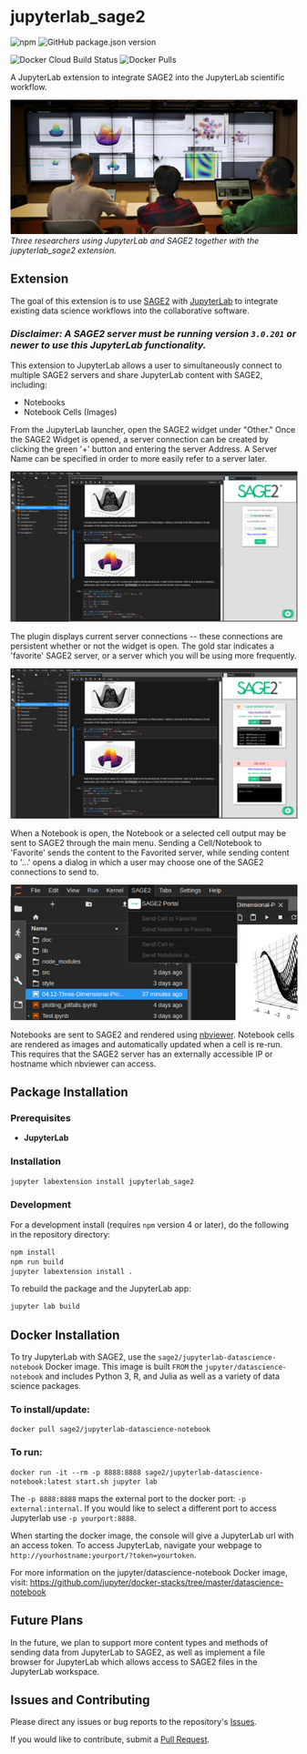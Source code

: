 
# jupyterlab_sage2

![npm](https://img.shields.io/npm/dt/jupyterlab_sage2)
![GitHub package.json version](https://img.shields.io/github/package-json/v/andrewtburks/jupyterlab_sage2)

![Docker Cloud Build Status](https://img.shields.io/docker/cloud/build/sage2/jupyterlab-datascience-notebook)
![Docker Pulls](https://img.shields.io/docker/pulls/sage2/jupyterlab-datascience-notebook)

A JupyterLab extension to integrate SAGE2 into the JupyterLab scientific workflow.

![SAGE2 and JupyterLab in Use](./doc/img/2017-11-09_VideoGrab.jpg "SAGE2 and JupyterLab in Use") *Three researchers using JupyterLab and SAGE2 together with the jupyterlab_sage2 extension.*

## Extension

The goal of this extension is to use [SAGE2](http://sage2.sagecommons.org/) with [JupyterLab](https://github.com/jupyterlab) to integrate existing data science workflows into the collaborative software.

### *Disclaimer: A SAGE2 server must be running version `3.0.201` or newer to use this JupyterLab functionality.*

This extension to JupyterLab allows a user to simultaneously connect to multiple SAGE2 servers and share JupyterLab content with SAGE2, including:
* Notebooks
* Notebook Cells (Images)

From the JupyterLab launcher, open the SAGE2 widget under "Other." Once the SAGE2 Widget is opened, a server connection can be created by clicking the green '+' button and entering the server Address. A Server Name can be specified in order to more easily refer to a server later.

![Connecting to a SAGE2 Server](./doc/img/2018-11-08_AddServer.png "Connecting to a SAGE2 Server")

The plugin displays current server connections -- these connections are persistent whether or not the widget is open. The gold star indicates a 'favorite' SAGE2 server, or a server which you will be using more frequently.

![SAGE2 Plugin](./doc/img/2018-11-08_UI_Overview.png "SAGE2 Plugin Overview")

When a Notebook is open, the Notebook or a selected cell output may be sent to SAGE2 through the main menu. Sending a Cell/Notebook to 'Favorite' sends the content to the Favorited server, while sending content to '...' opens a dialog in which a user may choose one of the SAGE2 connections to send to.

![Sending Content to SAGE2](./doc/img/2018-11-08_DropDownMenu.png "Sending Content to SAGE2")

Notebooks are sent to SAGE2 and rendered using [nbviewer](http://nbviewer.jupyter.org/). Notebook cells are rendered as images and automatically updated when a cell is re-run.
This requires that the SAGE2 server has an externally accessible IP or hostname which nbviewer can access. 

<!-- ### How-to

Click the Green-Plus-Button to create a new server connection, and enter a server name and address.

Once connected, use the SAGE2 menu in the upper menu-bar to send the current notebook or selected cell output to a connected SAGE2 server of your choice. -->

## Package Installation

### Prerequisites

* **JupyterLab**

### Installation

```bash
jupyter labextension install jupyterlab_sage2
```

### Development

For a development install (requires `npm` version 4 or later), do the following in the repository directory:

```bash
npm install
npm run build
jupyter labextension install .
```

To rebuild the package and the JupyterLab app:

```bash
jupyter lab build
```

## Docker Installation

To try JupyterLab with SAGE2, use the `sage2/jupyterlab-datascience-notebook` Docker image. This image is built `FROM` the `jupyter/datascience-notebook` and includes Python 3, R, and Julia as well as a variety of data science packages. 

### To install/update:
```
docker pull sage2/jupyterlab-datascience-notebook
```

### To run:
```
docker run -it --rm -p 8888:8888 sage2/jupyterlab-datascience-notebook:latest start.sh jupyter lab
```

The `-p 8888:8888` maps the external port to the docker port: `-p external:internal`. If you would like to select a different port to access Jupyterlab use `-p yourport:8888`.

When starting the docker image, the console will give a JupyterLab url with an access token. To access JupyterLab, navigate your webpage to `http://yourhostname:yourport/?token=yourtoken`.

For more information on the jupyter/datascience-notebook Docker image, visit: https://github.com/jupyter/docker-stacks/tree/master/datascience-notebook

## Future Plans

In the future, we plan to support more content types and methods of sending data from JupyterLab to SAGE2, as well as implement a file browser for JupyterLab which allows access to SAGE2 files in the JupyterLab workspace.

## Issues and Contributing
Please direct any issues or bug reports to the repository's [Issues](https://github.com/AndrewTBurks/jupyterlab_sage2/issues).

If you would like to contribute, submit a [Pull Request](https://github.com/AndrewTBurks/jupyterlab_sage2/pulls).
